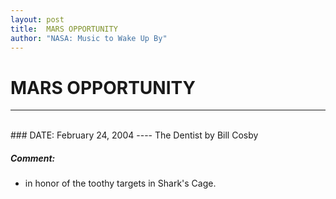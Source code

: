 ```yaml
---
layout: post
title:  MARS OPPORTUNITY
author: "NASA: Music to Wake Up By"
---
```


# MARS OPPORTUNITY
----
<br/>
### DATE: February 24, 2004
----
The Dentist by Bill Cosby

##### Comment:
* in honor of the toothy targets in Shark's Cage.
